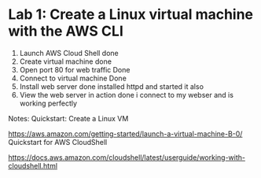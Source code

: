 # Lab 1: Create a Linux virtual machine with the AWS CLI


1. Launch AWS Cloud Shell
done
2. Create virtual machine
done
3. Open port 80 for web traffic
Done
4. Connect to virtual machine
Done
5. Install web server
done installed httpd and started it also
6. View the web server in action
done
i connect to my webser and is working perfectly



Notes:
Quickstart: Create a Linux VM

https://aws.amazon.com/getting-started/launch-a-virtual-machine-B-0/
Quickstart for AWS CloudShell

https://docs.aws.amazon.com/cloudshell/latest/userguide/working-with-cloudshell.html